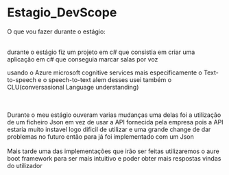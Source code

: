 # Estagio_DevScope

<p> O que vou fazer durante o estágio: </p>

<br> durante o estágio fiz um projeto em c# que consistia em criar uma aplicação em c# que conseguia marcar salas por voz <p> usando o Azure microsoft cognitive services mais especificamente o Text-to-speech e o speech-to-text alem desses usei também o CLU(conversasional Language understanding) </p>  </br>
<br> Durante o meu estágio ouveram varias mudanças uma delas foi a utilização de um ficheiro Json em vez de usar a API fornecida pela empresa pois a API estaria muito instavel logo dificil de utilizar e uma grande change de dar problemas no futuro então para já foi implementado com um Json  </br>
<br> Mais tarde uma das implementações que irão ser feitas utilizaremos o aure boot framework para ser mais intuitivo e poder obter mais respostas vindas do utilizador </br>
